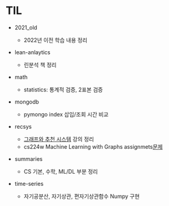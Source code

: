 # TIL

- 2021_old
    - 2022년 이전 학습 내용 정리

- lean-anlaytics
    - 린분석 책 정리
- math
    - statistics: 통계적 검증, 2표본 검증
- mongodb
    - pymongo index 삽입/조회 시간 비교
- recsys
    - [그래프와 추천 시스템](https://www.boostcourse.org/ai211/joinLectures/316864) 강의 정리
    - cs224w Machine Learning with Graphs assignmets[문제](http://snap.stanford.edu/class/cs224w-2020/)
- summaries
    - CS 기본, 수학, ML/DL 부분 정리
- time-series
    - 자기공분산, 자기상관, 편자기상관함수 Numpy 구현